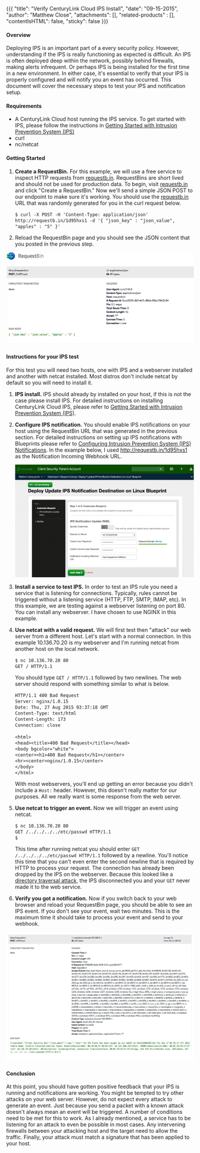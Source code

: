 {{{
  "title": "Verify CenturyLink Cloud IPS Install",
  "date": "09-15-2015",
  "author": "Matthew Close",
  "attachments": [],
  "related-products" : [],
  "contentIsHTML": false,
  "sticky": false
}}}
#### Overview

Deploying IPS is an important part of a every security policy. However, understanding if the IPS is really functioning as expected is difficult. An IPS is often deployed deep within the network, possibly behind firewalls, making alerts infrequent. Or perhaps IPS is being installed for the first time in a new environment. In either case, it's essential to verify that your IPS is properly configured and will notify you an event has occurred. This document will cover the necessary steps to test your IPS and notification setup.

#### Requirements

+ A CenturyLink Cloud host running the IPS service. To get started with IPS, please follow the instructions in [Getting Started with Intrusion Prevention System (IPS)](../Security/getting-started-with-ips.md)
+ curl
+ nc/netcat

#### Getting Started

1. **Create a RequestBin.** For this example, we will use a free service to inspect HTTP requests from [requestb.in](http://requestb.in). RequestBins are short lived and should not be used for production data. To begin, visit [requestb.in](http://requestb.in) and click "Create a RequestBin." Now we'll send a simple JSON POST to our endpoint to make sure it's working. You should use the [requestb.in](http://requestb.in) URL that was randomly generated for you in the curl request below.

    ```
    $ curl -X POST -H 'Content-Type: application/json' http://requestb.in/1d95hxs1 -d '{ "json_key" : "json_value", "apples" : "5" }'
    ```

1. Reload the RequestBin page and you should see the JSON content that you posted in the previous step.

  ![RequestBin Test](../images/security/ips-verify/requestb.in_test_with_curl.png)

#### Instructions for your IPS test

For this test you will need two hosts, one with IPS and a webserver installed and another with netcat installed. Most distros don't include netcat by default so you will need to install it.

1. **IPS install.** IPS should already by installed on your host, if this is not the case please install IPS. For detailed instructions on installing CenturyLink Cloud IPS, please refer to [Getting Started with Intrusion Prevention System (IPS)](../Security/getting-started-with-ips.md).

1. **Configure IPS notification.** You should enable IPS notifications on your host using the RequestBin URL that was generated in the previous section. For detailed instructions on setting up IPS notifications with Blueprints please refer to [Configuring Intrusion Prevention System (IPS) Notifications](../Security/configuring-ips-notifications.md). In the example below, I used http://requestb.in/1d95hxs1 as the Notification Incoming Webhook URL.

    ![Notification Destination](../images/security/ips-verify/deploy_notification_blueprint.png)

1. **Install a service to test IPS.** In order to test an IPS rule you need a service that is listening for connections. Typically, rules cannot be triggered without a listening service (HTTP, FTP, SMTP, IMAP, etc). In this example, we are testing against a webserver listening on port 80. You can install any webserver. I have chosen to use NGINX in this example.

1. **Use netcat with a valid request.** We will first test then "attack" our web server from a different host. Let's start with a normal connection. In this example 10.136.70.20 is my webserver and I'm running netcat from another host on the local network.

    ```
    $ nc 10.136.70.20 80
    GET / HTTP/1.1
    ```

    You should type `GET / HTTP/1.1` followed by two newlines. The web server should respond with something similar to what is below.

    ```
    HTTP/1.1 400 Bad Request
    Server: nginx/1.0.15
    Date: Thu, 27 Aug 2015 03:37:18 GMT
    Content-Type: text/html
    Content-Length: 173
    Connection: close

    <html>
    <head><title>400 Bad Request</title></head>
    <body bgcolor="white">
    <center><h1>400 Bad Request</h1></center>
    <hr><center>nginx/1.0.15</center>
    </body>
    </html>
    ```

    With most webservers, you'll end up getting an error because you didn't include a `Host:` header. However, this doesn't really matter for our purposes. All we really want is some response from the web server.

1. **Use netcat to trigger an event.** Now we will trigger an event using netcat.

    ```
    $ nc 10.136.70.20 80
    GET /../../../../etc/passwd HTTP/1.1
    $
    ```

    This time after running netcat you should enter `GET /../../../../etc/passwd HTTP/1.1` followed by a newline.  You'll notice this time that you can't even enter the second newline that is required by HTTP to process your request. The connection has already been dropped by the IPS on the webserver. Because this looked like a [directory traversal attack](https://en.wikipedia.org/wiki/Directory_traversal_attack), the IPS disconnected you and your `GET` never made it to the web service.

1. **Verify you got a notification.** Now if you switch back to your web browser and reload your RequestBin page, you should be able to see an IPS event. If you don't see your event, wait two minutes. This is the maximum time it should take to process your event and send to your webhook.

  ![RequestBin with IPS event](../images/security/ips-verify/IPS_event_in_requestb.in_inspect.png)

#### Conclusion

At this point, you should have gotten positive feedback that your IPS is running and notifications are working. You might be tempted to try other attacks on your web server. However, do not expect every attack to generate an event. Just because you send a packet with a known attack doesn't always mean an event will be triggered. A number of conditions need to be met for this to work. As I already mentioned, a service has to be listening for an attack to even be possible in most cases. Any intervening firewalls between your attacking host and the target need to allow the traffic. Finally, your attack must match a signature that has been applied to your host.
